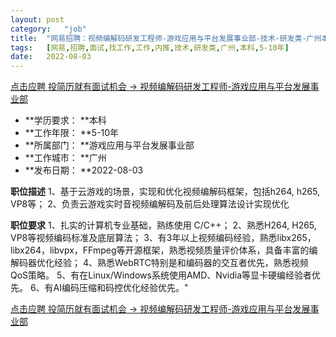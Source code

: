 ```yaml
---
layout:	post
category:	"job"
title:	"网易招聘：视频编解码研发工程师-游戏应用与平台发展事业部-技术-研发类-广州本科5-10年"
tags:	[网易,招聘,面试,找工作,工作,内推,技术,研发类,广州,本科,5-10年]
date:	2022-08-03
---
```


[点击应聘 投简历就有面试机会 -> 视频编解码研发工程师-游戏应用与平台发展事业部](http://mobile.bole.netease.com/bole/boleDetail?id=37429&employeeId=346f03c3cda5f04c&key=all)



- **学历要求： **本科
- **工作年限： **5-10年
- **所属部门： **游戏应用与平台发展事业部
- **工作城市： **广州
- **发布日期： **2022-08-03



**职位描述**
1、基于云游戏的场景，实现和优化视频编解码框架，包括h264, h265, VP8等；
2、负责云游戏实时音视频编解码及前后处理算法设计实现优化 




**职位要求**
1、扎实的计算机专业基础，熟练使用 C/C++；
2、熟悉H264, H265, VP8等视频编码标准及底层算法；
3、有3年以上视频编码经验，熟悉libx265，libx264，libvpx，FFmpeg等开源框架，熟悉视频质量评价体系，具备丰富的编解码器优化经验；
4、熟悉WebRTC特别是和编码器的交互者优先，熟悉视频QoS策略。
5、有在Linux/Windows系统使用AMD、Nvidia等显卡硬编经验者优先。
6、有AI编码压缩和码控优化经验优先。"



[点击应聘 投简历就有面试机会 -> 视频编解码研发工程师-游戏应用与平台发展事业部](http://mobile.bole.netease.com/bole/boleDetail?id=37429&employeeId=346f03c3cda5f04c&key=all)